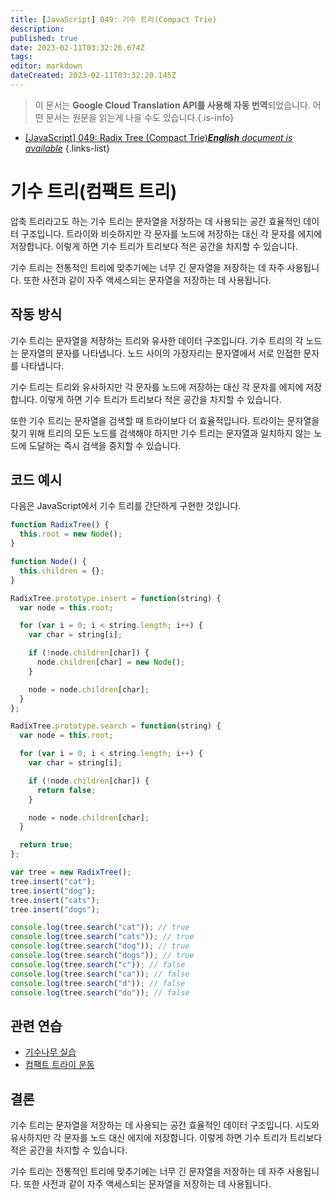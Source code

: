 ```yaml
---
title: [JavaScript] 049: 기수 트리(Compact Trie)
description: 
published: true
date: 2023-02-11T03:32:26.674Z
tags: 
editor: markdown
dateCreated: 2023-02-11T03:32:20.145Z
---
```


> 이 문서는 **Google Cloud Translation API를 사용해 자동 번역**되었습니다.
어떤 문서는 원문을 읽는게 나을 수도 있습니다.{.is-info}



- [[JavaScript] 049: Radix Tree (Compact Trie)***English** document is available*](/en/Knowledge-base/Algorithm/javascript-049-radix-tree-compact-trie)
{.links-list}


# 기수 트리(컴팩트 트리)

압축 트리라고도 하는 기수 트리는 문자열을 저장하는 데 사용되는 공간 효율적인 데이터 구조입니다. 트라이와 비슷하지만 각 문자를 노드에 저장하는 대신 각 문자를 에지에 저장합니다. 이렇게 하면 기수 트리가 트리보다 적은 공간을 차지할 수 있습니다.

기수 트리는 전통적인 트리에 맞추기에는 너무 긴 문자열을 저장하는 데 자주 사용됩니다. 또한 사전과 같이 자주 액세스되는 문자열을 저장하는 데 사용됩니다.

## 작동 방식

기수 트리는 문자열을 저장하는 트리와 유사한 데이터 구조입니다. 기수 트리의 각 노드는 문자열의 문자를 나타냅니다. 노드 사이의 가장자리는 문자열에서 서로 인접한 문자를 나타냅니다.

기수 트리는 트리와 유사하지만 각 문자를 노드에 저장하는 대신 각 문자를 에지에 저장합니다. 이렇게 하면 기수 트리가 트리보다 적은 공간을 차지할 수 있습니다.

또한 기수 트리는 문자열을 검색할 때 트라이보다 더 효율적입니다. 트라이는 문자열을 찾기 위해 트리의 모든 노드를 검색해야 하지만 기수 트리는 문자열과 일치하지 않는 노드에 도달하는 즉시 검색을 중지할 수 있습니다.

## 코드 예시

다음은 JavaScript에서 기수 트리를 간단하게 구현한 것입니다.

```javascript
function RadixTree() {
  this.root = new Node();
}

function Node() {
  this.children = {};
}

RadixTree.prototype.insert = function(string) {
  var node = this.root;

  for (var i = 0; i < string.length; i++) {
    var char = string[i];

    if (!node.children[char]) {
      node.children[char] = new Node();
    }

    node = node.children[char];
  }
};

RadixTree.prototype.search = function(string) {
  var node = this.root;

  for (var i = 0; i < string.length; i++) {
    var char = string[i];

    if (!node.children[char]) {
      return false;
    }

    node = node.children[char];
  }

  return true;
};

var tree = new RadixTree();
tree.insert("cat");
tree.insert("dog");
tree.insert("cats");
tree.insert("dogs");

console.log(tree.search("cat")); // true
console.log(tree.search("cats")); // true
console.log(tree.search("dog")); // true
console.log(tree.search("dogs")); // true
console.log(tree.search("c")); // false
console.log(tree.search("ca")); // false
console.log(tree.search("d")); // false
console.log(tree.search("do")); // false
```

## 관련 연습

- [기수나무 실습](https://repl.it/@jimt/Radix-Tree-Exercise)
- [컴팩트 트라이 운동](https://repl.it/@jimt/Compact-Trie-Exercise)

## 결론

기수 트리는 문자열을 저장하는 데 사용되는 공간 효율적인 데이터 구조입니다. 시도와 유사하지만 각 문자를 노드 대신 에지에 저장합니다. 이렇게 하면 기수 트리가 트리보다 적은 공간을 차지할 수 있습니다.

기수 트리는 전통적인 트리에 맞추기에는 너무 긴 문자열을 저장하는 데 자주 사용됩니다. 또한 사전과 같이 자주 액세스되는 문자열을 저장하는 데 사용됩니다.